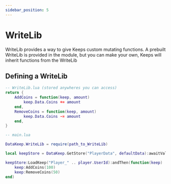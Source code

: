 ```yaml
---
sidebar_position: 5
---
```


# WriteLib

WriteLib provides a way to give Keeps custom mutating functions. A prebuilt WriteLib is provided in the module, but you can make your own, Keeps will inherit functions from the WriteLib

## Defining a WriteLib

```lua
-- WriteLib.lua (stored anywheres you can access)
return {
    AddCoins = function(keep, amount)
        keep.Data.Coins += amount
    end,
    RemoveCoins = function(keep, amount)
        keep.Data.Coins -= amount
    end,
}

-- main.lua

DataKeep.WriteLib = require(path_to_WriteLib)

local keepStore = DataKeep.GetStore("PlayerData", defaultData):awaitValue()

keepStore:LoadKeep("Player_" .. player.UserId):andThen(function(keep)
    keep:AddCoins(100)
    keep:RemoveCoins(50)
end)
```

